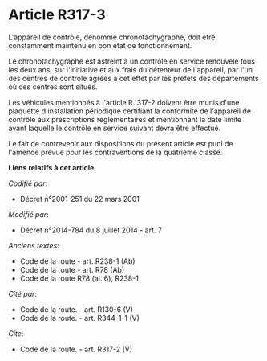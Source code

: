 # Article R317-3

L'appareil de contrôle, dénommé chronotachygraphe, doit être constamment maintenu en bon état de fonctionnement. 

Le chronotachygraphe est astreint à un contrôle en service renouvelé tous les deux ans, sur l'initiative et aux frais du
détenteur de l'appareil, par l'un des centres de contrôle agréés à cet effet par les préfets des départements où ces centres
sont situés. 

Les véhicules mentionnés à l'article R. 317-2 doivent être munis d'une plaquette d'installation périodique certifiant la
conformité de l'appareil de contrôle aux prescriptions réglementaires et mentionnant la date limite avant laquelle le
contrôle en service suivant devra être effectué. 

Le fait de contrevenir aux dispositions du présent article est puni de l'amende prévue pour les contraventions de la
quatrième classe.

**Liens relatifs à cet article**

_Codifié par_:

  - Décret n°2001-251 du 22 mars 2001

_Modifié par_:

  - Décret n°2014-784 du 8 juillet 2014 - art. 7

_Anciens textes_:

  - Code de la route - art. R238-1 (Ab)
  - Code de la route - art. R78 (Ab)
  - Code de la route R78 (al. 6), R238-1

_Cité par_:

  - Code de la route. - art. R130-6 (V)
  - Code de la route. - art. R344-1-1 (V)

_Cite_:

  - Code de la route. - art. R317-2 (V)
